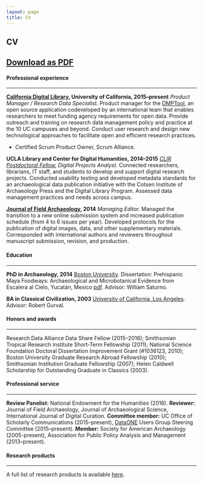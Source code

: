 ```yaml
---
layout: page
title: CV
---
```


## CV
[Download as PDF](add)
---

#### Professional experience
---
**[California Digital Library](http://www.cdlib.org/), University of California, 2015–present**
*Product Manager / Research Data Specialist.* Product manager for the [DMPTool](https://dmptool.org), an open source application codeveloped by an international team that enables researchers to meet funding agency requirements for open data. Provide outreach and training on research data management policy and practice at the 10 UC campuses and beyond. Conduct user research and design new technological approaches to facilitate open and efficient research practices.
- Certified Scrum Product Owner, Scrum Alliance.

**UCLA Library and Center for Digital Humanities, 2014–2015**
*[CLIR Postdoctoral Fellow](https://www.clir.org/fellowships/postdoc), Digital Projects Analyst.* Connected researchers, librarians, IT staff, and students to develop and support digital research projects. Conducted usability testing and developed metadata standards for an archaeological data publication initiative with the Cotsen Institute of Archaeology Press and the Digital Library Program. Assessed data management practices and needs across campus.

**[Journal of Field Archaeology](http://www.tandfonline.com/toc/yjfa20/current), 2014**
*Managing Editor.* Managed the transition to a new online submission system and increased publication schedule (from 4 to 6 issues per year). Developed protocols for the publication of digital images, data, and other supplementary materials. Corresponded with international authors and reviewers throughout manuscript submission, revision, and production.

#### Education
---
**PhD in Archaeology, 2014**
[Boston University](http://www.bu.edu/). Dissertation: Prehispanic Maya Foodways: Archaeological and Microbotanical Evidence from Escalera al Cielo, Yucatán, Mexico [pdf](https://hdl.handle.net/2144/14269). Advisor: William Saturno.

**BA in Classical Civilization, 2003**
[University of California, Los Angeles](http://www.ucla.edu/). Advisor: Robert Gurval.

#### Honors and awards
---
Research Data Alliance Data Share Fellow (2015–2016); Smithsonian Tropical Research Institute Short-Term Fellowship (2011); National Science Foundation Doctoral Dissertation Improvement Grant (#1036123, 2010); Boston University Graduate Research Abroad Fellowship (2010); Smithsonian Institution Graduate Fellowship (2007); Helen Caldwell Scholarship for Outstanding Graduate in Classics (2003).

#### Professional service
---
**Review Panelist:** National Endowment for the Humanities (2016).
**Reviewer:** Journal of Field Archaeology, Journal of Archaeological Science, International Journal of Digital Curation.
**Committee member:** UC Office of Scholarly Communications (2015–present), [DataONE](https://www.dataone.org/) Users Group Steering Committee (2015–present).
**Member:** Society for American Archaeology (2005-present), Association for Public Policy Analysis
and Management (2013–present).

#### Research products
---
A full list of research products is available [here](products.md).




